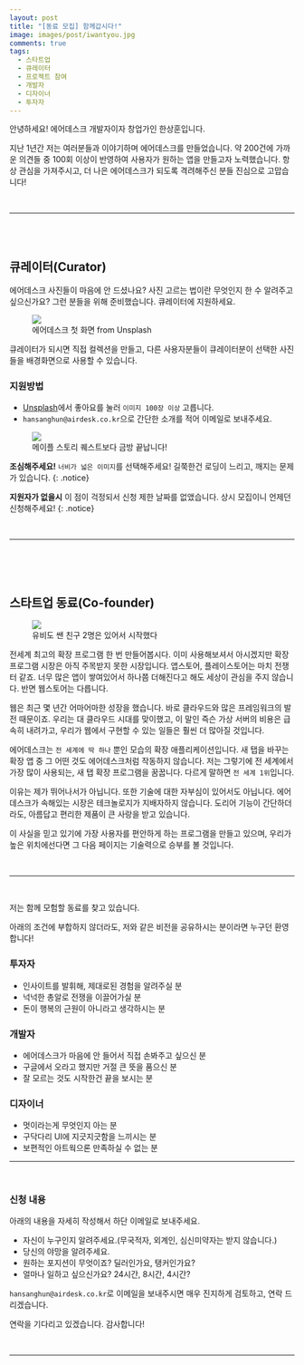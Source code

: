 ```yaml
---
layout: post
title: "[동료 모집] 함께갑시다!"
image: images/post/iwantyou.jpg
comments: true
tags: 
  - 스타트업
  - 큐레이터
  - 프로젝트 참여
  - 개발자
  - 디자이너
  - 투자자
---
```


안녕하세요! 에어데스크 개발자이자 창업가인 한상훈입니다.

지난 1년간 저는 여러분들과 이야기하며 에어데스크를 만들었습니다. 약 200건에 가까운 의견들 중 100회 이상이 반영하여 사용자가 원하는 앱을 만들고자 노력했습니다. 항상 관심을 가져주시고, 더 나은 에어데스크가 되도록 격려해주신 분들 진심으로 고맙습니다!


<br>
<hr>
<br>
<br>


## 큐레이터(Curator)

에어데스크 사진들이 마음에 안 드셨나요? 사진 고르는 법이란 무엇인지 한 수 알려주고 싶으신가요? 그런 분들을 위해 준비했습니다. 큐레이터에 지원하세요.

<figure>
  <img src="{{ site.url }}/images/post/airdesk.jpg">
  <figcaption>에어데스크 첫 화면 from Unsplash</figcaption>
</figure>

큐레이터가 되시면 직접 컬렉션을 만들고, 다른 사용자분들이 큐레이터분이 선택한 사진들을 배경화면으로 사용할 수 있습니다.

### 지원방법
* [Unsplash](https://unsplash.com)에서 좋아요를 눌러 `이미지 100장 이상` 고릅니다.
* `hansanghun@airdesk.co.kr`으로 간단한 소개를 적어 이메일로 보내주세요.

<figure>
  <img src="{{ site.url }}/images/post/maple.jpg">
  <figcaption>메이플 스토리 퀘스트보다 금방 끝납니다!</figcaption>
</figure>

**조심해주세요!** `너비가 넓은 이미지`를 선택해주세요! 길쭉한건 로딩이 느리고, 깨지는 문제가 있습니다.
{: .notice}

**지원자가 없을시** 이 점이 걱정되서 신청 제한 날짜를 없앴습니다. 상시 모집이니 언제던 신청해주세요!
{: .notice}


<br>
<hr>
<br>
<br>
<br>

## 스타트업 동료(Co-founder)

<figure>
  <img src="{{ site.url }}/images/post/cross.jpg">
  <figcaption>유비도 쌘 친구 2명은 있어서 시작했다</figcaption>
</figure>

전세계 최고의 확장 프로그램 한 번 만들어봅시다. 이미 사용해보셔서 아시겠지만 확장 프로그램 시장은 아직 주목받지 못한 시장입니다. 앱스토어, 플레이스토어는 마치 전쟁터 같죠. 너무 많은 앱이 쌓여있어서 하나쯤 더해진다고 해도 세상이 관심을 주지 않습니다. 반면 웹스토어는 다릅니다. 

웹은 최근 몇 년간 어마어마한 성장을 했습니다. 바로 클라우드와 많은 프레임워크의 발전 때문이죠. 우리는 대 클라우드 시대를 맞이했고, 이 말인 즉슨 가상 서버의 비용은 급속히 내려가고, 우리가 웹에서 구현할 수 있는 일들은 훨씬 더 많아질 것입니다.

에어데스크는 `전 세계에 딱 하나` 뿐인 모습의 확장 애플리케이션입니다. 새 탭을 바꾸는 확장 앱 중 그 어떤 것도 에어데스크처럼 작동하지 않습니다. 저는 그렇기에 전 세계에서 가장 많이 사용되는, 새 탭 확장 프로그램을 꿈꿉니다. 다르게 말하면 `전 세계 1위`입니다.

이유는 제가 뛰어나서가 아닙니다. 또한 기술에 대한 자부심이 있어서도 아닙니다. 에어데스크가 속해있는 시장은 테크놀로지가 지배자하지 않습니다. 도리어 기능이 간단하더라도, 아름답고 편리한 제품이 큰 사랑을 받고 있습니다.

이 사실을 믿고 있기에 가장 사용자를 편안하게 하는 프로그램을 만들고 있으며, 우리가 높은 위치에선다면 그 다음 페이지는 기술력으로 승부를 볼 것입니다. 

<br>
<hr>
<br>

저는 함께 모험할 동료를 찾고 있습니다. 

아래의 조건에 부합하지 않더라도, 저와 같은 비전을 공유하시는 분이라면 누구던 환영합니다!

### 투자자

* 인사이트를 발휘해, 제대로된 경험을 알려주실 분
* 넉넉한 총알로 전쟁을 이끌어가실 분
* 돈이 행복의 근원이 아니라고 생각하시는 분

### 개발자

* 에어데스크가 마음에 안 들어서 직접 손봐주고 싶으신 분
* 구글에서 오라고 했지만 거절 큰 뜻을 품으신 분
* 잘 모르는 것도 시작한건 끝을 보시는 분

### 디자이너

* 멋이라는게 무엇인지 아는 분
* 구닥다리 UI에 지긋지긋함을 느끼시는 분
* 보편적인 아트웍으론 만족하실 수 없는 분

<hr>
<br>

### 신청 내용

아래의 내용을 자세히 작성해서 하단 이메일로 보내주세요. 

* 자신이 누구인지 알려주세요.(무국적자, 외계인, 심신미약자는 받지 않습니다.)
* 당신의 야망을 알려주세요.
* 원하는 포지션이 무엇이죠? 딜러인가요, 탱커인가요?
* 얼마나 일하고 싶으신가요? 24시간, 8시간, 4시간? 

`hansanghun@airdesk.co.kr`로 이메일을 보내주시면 매우 진지하게 검토하고, 연락 드리겠습니다. 

연락을 기다리고 있겠습니다. 감사합니다!

<br>
<hr>
<br>
<br>
<br>
